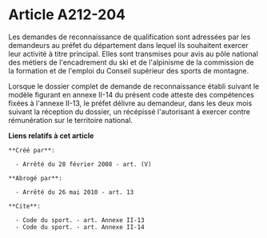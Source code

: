 # Article A212-204

Les demandes de reconnaissance de qualification sont adressées par les demandeurs au préfet du département dans lequel ils
souhaitent exercer leur activité à titre principal. Elles sont transmises pour avis au pôle national des métiers de
l'encadrement du ski et de l'alpinisme de la commission de la formation et de l'emploi du Conseil supérieur des sports de
montagne. 

Lorsque le dossier complet de demande de reconnaissance établi suivant le modèle figurant en annexe II-14 du présent code
atteste des compétences fixées à l'annexe II-13, le préfet délivre au demandeur, dans les deux mois suivant la réception du
dossier, un récépissé l'autorisant à exercer contre rémunération sur le territoire national.

**Liens relatifs à cet article**

	**Créé par**:

	  - Arrêté du 28 février 2008 - art. (V)

	**Abrogé par**:

	  - Arrêté du 26 mai 2010 - art. 13

	**Cite**:

	  - Code du sport. - art. Annexe II-13
	  - Code du sport. - art. Annexe II-14
